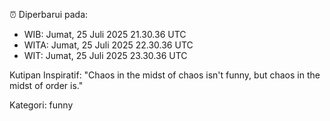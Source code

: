 ⏰ Diperbarui pada:
- WIB: Jumat, 25 Juli 2025 21.30.36 UTC
- WITA: Jumat, 25 Juli 2025 22.30.36 UTC
- WIT: Jumat, 25 Juli 2025 23.30.36 UTC

Kutipan Inspiratif:
"Chaos in the midst of chaos isn't funny, but chaos in the midst of order is."


Kategori: funny

